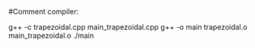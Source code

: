 #Comment compiler:

g++ -c trapezoidal.cpp  main_trapezoidal.cpp
g++ -o  main trapezoidal.o main_trapezoidal.o
./main

